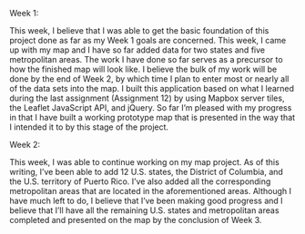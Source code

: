 Week 1:

This week, I believe that I was able to get the basic foundation of this project done as far as my Week 1 goals are concerned. This week, I came up with my map and I have so far added data for two states and five metropolitan areas. The work I have done so far serves as a precursor to how the finished map will look like. I believe the bulk of my work will be done by the end of Week 2, by which time I plan to enter most or nearly all of the data sets into the map. I built this application based on what I learned during the last assignment (Assignment 12) by using Mapbox server tiles, the Leaflet JavaScript API, and jQuery. So far I’m pleased with my progress in that I have built a working prototype map that is presented in the way that I intended it to by this stage of the project.

Week 2:

This week, I was able to continue working on my map project. As of this writing, I’ve been able to add 12 U.S. states, the District of Columbia, and the U.S. territory of Puerto Rico. I’ve also added all the corresponding metropolitan areas that are located in the aforementioned areas.  Although I have much left to do, I believe that I’ve been making good progress and I believe that I’ll have all the remaining U.S. states and metropolitan areas completed and presented on the map by the conclusion of Week 3.
